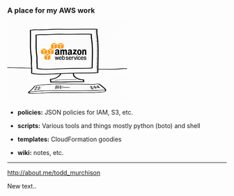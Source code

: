 ### A place for my AWS work

![AWS Logo](aws.png)

* **policies:**
    JSON policies for IAM, S3, etc.

* **scripts:**
    Various tools and things mostly python (boto) and shell

* **templates:**
    CloudFormation goodies

* **wiki:**
    notes, etc.

---

http://about.me/todd_murchison

New text..
